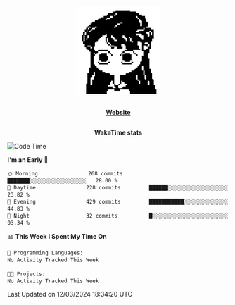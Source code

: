 ##

<p align="center">
  <img src="./person.gif" />
</p>

##

<div align="center">
  <p>
    <strong>
    <a href='https://domm.me'>Website</a>
    </strong>
  </p>
</div>

##

<div align="center">
  <p>
    <strong>
    WakaTime stats
    </strong>
  </p>
</div>

<!--START_SECTION:waka-->
![Code Time](http://img.shields.io/badge/Code%20Time-119%20hrs%2045%20mins-blue)

**I'm an Early 🐤** 

```text
🌞 Morning                268 commits         ███████░░░░░░░░░░░░░░░░░░   28.00 % 
🌆 Daytime                228 commits         ██████░░░░░░░░░░░░░░░░░░░   23.82 % 
🌃 Evening                429 commits         ███████████░░░░░░░░░░░░░░   44.83 % 
🌙 Night                  32 commits          █░░░░░░░░░░░░░░░░░░░░░░░░   03.34 % 
```


📊 **This Week I Spent My Time On** 

```text
💬 Programming Languages: 
No Activity Tracked This Week

🐱‍💻 Projects: 
No Activity Tracked This Week
```


 Last Updated on 12/03/2024 18:34:20 UTC
<!--END_SECTION:waka-->

